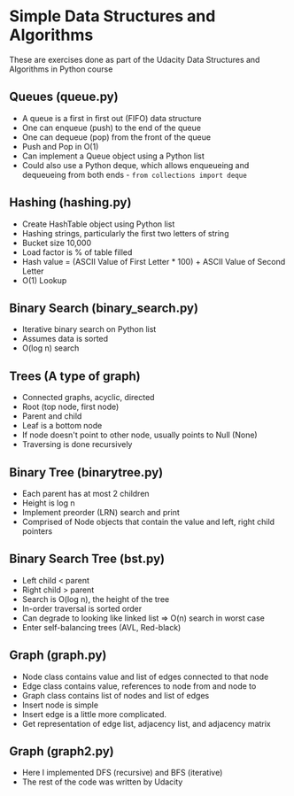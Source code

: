 # Simple Data Structures and Algorithms
These are exercises done as part of the Udacity Data Structures and Algorithms in Python course

## Queues (queue.py)
* A queue is a first in first out (FIFO) data structure
* One can enqueue (push) to the end of the queue
* One can dequeue (pop) from the front of the queue
* Push and Pop in O(1)
* Can implement a Queue object using a Python list
* Could also use a Python deque, which allows enqueueing and dequeueing from both ends - `from collections import deque`

## Hashing (hashing.py)
* Create HashTable object using Python list
* Hashing strings, particularly the first two letters of string
* Bucket size 10,000
* Load factor is % of table filled
* Hash value = (ASCII Value of First Letter * 100) + ASCII Value of Second Letter
* O(1) Lookup

## Binary Search (binary_search.py)
* Iterative binary search on Python list
* Assumes data is sorted
* O(log n) search

## Trees (A type of graph)
* Connected graphs, acyclic, directed
* Root (top node, first node)
* Parent and child
* Leaf is a bottom node
* If node doesn't point to other node, usually points to Null (None)
* Traversing is done recursively

## Binary Tree (binarytree.py)
* Each parent has at most 2 children
* Height is log n
* Implement preorder (LRN) search and print
* Comprised of Node objects that contain the value and left, right child pointers

## Binary Search Tree (bst.py)
* Left child < parent
* Right child > parent
* Search is O(log n), the height of the tree
* In-order traversal is sorted order
* Can degrade to looking like linked list => O(n) search in worst case
* Enter self-balancing trees (AVL, Red-black)

## Graph (graph.py)
* Node class contains value and list of edges connected to that node
* Edge class contains value, references to node from and node to
* Graph class contains list of nodes and list of edges
* Insert node is simple
* Insert edge is a little more complicated.
* Get representation of edge list, adjacency list, and adjacency matrix

## Graph (graph2.py)
* Here I implemented DFS (recursive) and BFS (iterative)
* The rest of the code was written by Udacity
